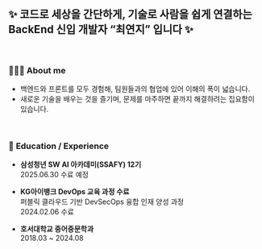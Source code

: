 ## ✨ 코드로 세상을 간단하게, 기술로 사람을 쉽게 연결하는 BackEnd 신입 개발자 “최연지” 입니다 ✨

<br>

<h3>👩🏻‍💻 <b>About me</b></h3>

- 백엔드와 프론트를 모두 경험해, 팀원들과의 협업에 있어 이해의 폭이 넓습니다.
- 새로운 기술을 배우는 것을 즐기며, 문제를 마주하면 끝까지 해결하려는 집요함이 있습니다.
  
<br>


<h3>🏫 <b>Education / Experience</b></h3>

- **삼성청년 SW AI 아카데미(SSAFY) 12기**  
  2025.06.30 수료 예정

- **KG아이뱅크 DevOps 교육 과정 수료**  
  퍼블릭 클라우드 기반 DevSecOps 융합 인재 양성 과정  
  2024.02.06 수료

- **호서대학교 중어중문학과**  
  2018.03 ~ 2024.08 




<!--
**yeonji3038/yeonji3038** is a ✨ _special_ ✨ repository because its `README.md` (this file) appears on your GitHub profile.

Here are some ideas to get you started:

- 🔭 I’m currently working on ...
- 🌱 I’m currently learning ...
- 👯 I’m looking to collaborate on ...
- 🤔 I’m looking for help with ...
- 💬 Ask me about ...
- 📫 How to reach me: ...
- 😄 Pronouns: ...
- ⚡ Fun fact: ...
-->
